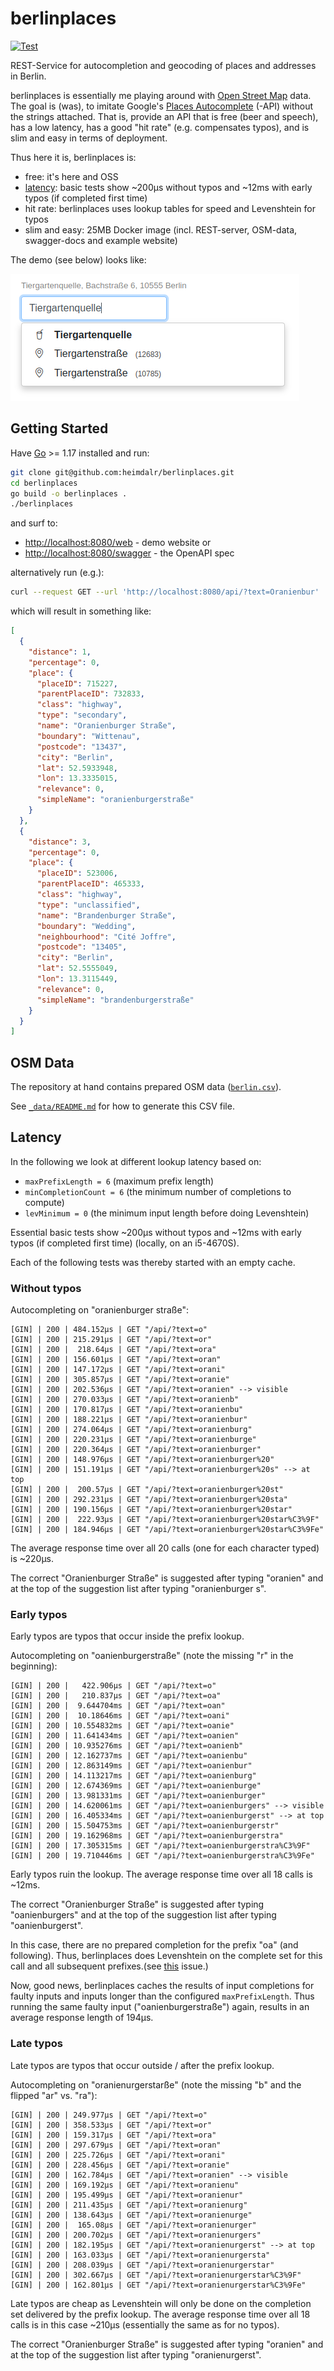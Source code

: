 # berlinplaces


[![Test](https://github.com/heimdalr/berlinplaces/actions/workflows/test.yml/badge.svg)](https://github.com/heimdalr/berlinplaces/actions/workflows/test.yml)
<!--
[![Coverage Status](https://coveralls.io/repos/github/heimdalr/arangodag/badge.svg?branch=main)](https://coveralls.io/github/heimdalr/arangodag?branch=main)
[![PkgGoDev](https://pkg.go.dev/badge/github.com/heimdalr/arangodag)](https://pkg.go.dev/github.com/heimdalr/arangodag)
[![Go Report Card](https://goreportcard.com/badge/github.com/heimdalr/arangodag)](https://goreportcard.com/report/github.com/heimdalr/arangodag)
-->

REST-Service for autocompletion and geocoding of places and addresses in Berlin.

berlinplaces is essentially me playing around with [Open Street Map](https://wiki.osmfoundation.org/wiki/Main_Page)
data. The goal is (was), to imitate Google's [Places Autocomplete](https://developers.google.com/maps/documentation/javascript/places-autocomplete#introduction)
(-API) without the strings attached. That is, provide an API that is free (beer and speech), has a low latency, has a 
good "hit rate" (e.g. compensates typos), and is slim and easy in terms of deployment. 

Thus here it is, berlinplaces is:

- free: it's here and OSS
- [latency](#latency): basic tests show ~200µs without typos and ~12ms with early typos (if completed first time)
- hit rate: berlinplaces uses lookup tables for speed and Levenshtein for typos
- slim and easy: 25MB Docker image (incl. REST-server, OSM-data, swagger-docs and example website) 

The demo (see below) looks like:

[![demo](berlinplaces.png)](berlinplaces.gif)
  
## Getting Started

Have [Go](https://go.dev/) >= 1.17 installed and run: 

~~~~bash
git clone git@github.com:heimdalr/berlinplaces.git
cd berlinplaces
go build -o berlinplaces .
./berlinplaces 
~~~~

and surf to:

- <http://localhost:8080/web> - demo website or
- <http://localhost:8080/swagger> - the OpenAPI spec

alternatively run (e.g.): 

~~~~bash
curl --request GET --url 'http://localhost:8080/api/?text=Oranienbur' | jq
~~~~

which will result in something like:

~~~~json
[
  {
    "distance": 1,
    "percentage": 0,
    "place": {
      "placeID": 715227,
      "parentPlaceID": 732833,
      "class": "highway",
      "type": "secondary",
      "name": "Oranienburger Straße",
      "boundary": "Wittenau",
      "postcode": "13437",
      "city": "Berlin",
      "lat": 52.5933948,
      "lon": 13.3335015,
      "relevance": 0,
      "simpleName": "oranienburgerstraße"
    }
  },
  {
    "distance": 3,
    "percentage": 0,
    "place": {
      "placeID": 523006,
      "parentPlaceID": 465333,
      "class": "highway",
      "type": "unclassified",
      "name": "Brandenburger Straße",
      "boundary": "Wedding",
      "neighbourhood": "Cité Joffre",
      "postcode": "13405",
      "city": "Berlin",
      "lat": 52.5555049,
      "lon": 13.3115449,
      "relevance": 0,
      "simpleName": "brandenburgerstraße"
    }
  }
]
~~~~

## OSM Data

The repository at hand contains prepared OSM data ([`berlin.csv`](berlin.csv)). 

See [`_data/README.md`](_data/README.md) for how to generate this CSV file.  

## Latency

In the following we look at different lookup latency based on:

- `maxPrefixLength = 6` (maximum prefix length)
- `minCompletionCount = 6` (the minimum number of completions to compute)
- `levMinimum = 0` (the minimum input length before doing Levenshtein)

Essential basic tests show ~200µs without typos and ~12ms with early typos (if completed first time) (locally, on an 
i5-4670S).

Each of the following tests was thereby started with an empty cache.

### Without typos

Autocompleting on "oranienburger straße":

~~~~
[GIN] | 200 | 484.152µs | GET "/api/?text=o"
[GIN] | 200 | 215.291µs | GET "/api/?text=or"
[GIN] | 200 |  218.64µs | GET "/api/?text=ora"
[GIN] | 200 | 156.601µs | GET "/api/?text=oran"
[GIN] | 200 | 147.172µs | GET "/api/?text=orani"
[GIN] | 200 | 305.857µs | GET "/api/?text=oranie"
[GIN] | 200 | 202.536µs | GET "/api/?text=oranien" --> visible
[GIN] | 200 | 270.033µs | GET "/api/?text=oranienb"
[GIN] | 200 | 170.817µs | GET "/api/?text=oranienbu"
[GIN] | 200 | 188.221µs | GET "/api/?text=oranienbur"
[GIN] | 200 | 274.064µs | GET "/api/?text=oranienburg"
[GIN] | 200 | 220.231µs | GET "/api/?text=oranienburge"
[GIN] | 200 | 220.364µs | GET "/api/?text=oranienburger"
[GIN] | 200 | 148.976µs | GET "/api/?text=oranienburger%20"
[GIN] | 200 | 151.191µs | GET "/api/?text=oranienburger%20s" --> at top
[GIN] | 200 |  200.57µs | GET "/api/?text=oranienburger%20st"
[GIN] | 200 | 292.231µs | GET "/api/?text=oranienburger%20sta"
[GIN] | 200 | 190.156µs | GET "/api/?text=oranienburger%20star"
[GIN] | 200 |  222.93µs | GET "/api/?text=oranienburger%20star%C3%9F"
[GIN] | 200 | 184.946µs | GET "/api/?text=oranienburger%20star%C3%9Fe"
~~~~

The average response time over all 20 calls (one for each character typed) is ~220µs. 

The correct "Oranienburger Straße" is suggested after typing "oranien" and at the top of the suggestion list after 
typing "oranienburger s".

### Early typos

Early typos are typos that occur inside the prefix lookup.

Autocompleting on "oanienburgerstraße" (note the missing "r" in the beginning):

~~~~
[GIN] | 200 |   422.906µs | GET "/api/?text=o"
[GIN] | 200 |   210.837µs | GET "/api/?text=oa"
[GIN] | 200 |  9.644704ms | GET "/api/?text=oan"
[GIN] | 200 |  10.18646ms | GET "/api/?text=oani"
[GIN] | 200 | 10.554832ms | GET "/api/?text=oanie"
[GIN] | 200 | 11.641434ms | GET "/api/?text=oanien"
[GIN] | 200 | 10.935276ms | GET "/api/?text=oanienb"
[GIN] | 200 | 12.162737ms | GET "/api/?text=oanienbu"
[GIN] | 200 | 12.863149ms | GET "/api/?text=oanienbur"
[GIN] | 200 | 14.113217ms | GET "/api/?text=oanienburg"
[GIN] | 200 | 12.674369ms | GET "/api/?text=oanienburge"
[GIN] | 200 | 13.981331ms | GET "/api/?text=oanienburger"
[GIN] | 200 | 14.620061ms | GET "/api/?text=oanienburgers" --> visible
[GIN] | 200 | 16.405334ms | GET "/api/?text=oanienburgerst" --> at top
[GIN] | 200 | 15.504753ms | GET "/api/?text=oanienburgerstr"
[GIN] | 200 | 19.162968ms | GET "/api/?text=oanienburgerstra"
[GIN] | 200 | 17.305315ms | GET "/api/?text=oanienburgerstra%C3%9F"
[GIN] | 200 | 19.710446ms | GET "/api/?text=oanienburgerstra%C3%9Fe"
~~~~

Early typos ruin the lookup. The average response time over all 18 calls is ~12ms. 

The correct "Oranienburger Straße" is suggested after typing "oanienburgers" and at the top of the suggestion list after
typing "oanienburgerst".

In this case, there are no prepared completion for the prefix "oa" (and following). Thus, berlinplaces does Levenshtein
on the complete set for this call and all subsequent prefixes.(see [this](https://github.com/heimdalr/berlinplaces/issues/1) 
issue.)

Now, good news, berlinplaces caches the results of input completions for faulty inputs and inputs longer than the 
configured `maxPrefixLength`. Thus running the same faulty input ("oanienburgerstraße") again, results in an average
response length of 194µs.

### Late typos

Late typos are typos that occur outside / after the prefix lookup.  

Autocompleting on "oranienurgerstarße" (note the missing "b" and the flipped "ar" vs. "ra"):

~~~~
[GIN] | 200 | 249.977µs | GET "/api/?text=o"
[GIN] | 200 | 358.533µs | GET "/api/?text=or"
[GIN] | 200 | 159.317µs | GET "/api/?text=ora"
[GIN] | 200 | 297.679µs | GET "/api/?text=oran"
[GIN] | 200 | 225.726µs | GET "/api/?text=orani"
[GIN] | 200 | 228.456µs | GET "/api/?text=oranie"
[GIN] | 200 | 162.784µs | GET "/api/?text=oranien" --> visible
[GIN] | 200 | 169.192µs | GET "/api/?text=oranienu"
[GIN] | 200 | 195.499µs | GET "/api/?text=oranienur"
[GIN] | 200 | 211.435µs | GET "/api/?text=oranienurg"
[GIN] | 200 | 138.643µs | GET "/api/?text=oranienurge"
[GIN] | 200 |  165.08µs | GET "/api/?text=oranienurger"
[GIN] | 200 | 200.702µs | GET "/api/?text=oranienurgers"
[GIN] | 200 | 182.195µs | GET "/api/?text=oranienurgerst" --> at top
[GIN] | 200 | 163.033µs | GET "/api/?text=oranienurgersta"
[GIN] | 200 | 208.039µs | GET "/api/?text=oranienurgerstar"
[GIN] | 200 | 302.667µs | GET "/api/?text=oranienurgerstar%C3%9F"
[GIN] | 200 | 162.801µs | GET "/api/?text=oranienurgerstar%C3%9Fe"
~~~~

Late typos are cheap as Levenshtein will only be done on the completion set delivered by the prefix lookup. The average 
response time over all 18 calls is in this case ~210µs (essentially the same as for no typos).

The correct "Oranienburger Straße" is suggested after typing "oranien" and at the top of the suggestion list after
typing "oranienurgerst".

